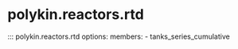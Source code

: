 # polykin.reactors.rtd

::: polykin.reactors.rtd
    options:
        members:
            - tanks_series_cumulative
